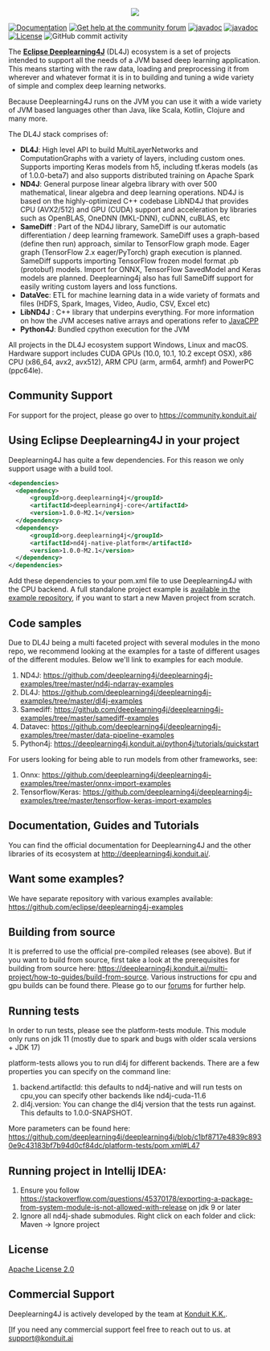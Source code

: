 <p align="center">
  <img src="https://www.zeljkoobrenovic.com/tools/tech/images/eclipse_deeplearning4j.png">
</p>

 [![Documentation](https://img.shields.io/badge/user-documentation-blue.svg)](https://deeplearning4j.konduit.ai/)
[![Get help at the community forum](https://img.shields.io/badge/Get%20Help-Community%20Forum-blue)](https://community.konduit.ai/)
[![javadoc](https://javadoc.io/badge2/org.deeplearning4j/deeplearning4j-nn/DL4J%20API%20Doc.svg)](https://javadoc.io/doc/org.deeplearning4j/deeplearning4j-nn)
[![javadoc](https://javadoc.io/badge2/org.nd4j/nd4j-api/ND4J%20API%20Doc.svg)](https://javadoc.io/doc/org.nd4j/nd4j-api)
[![License](https://img.shields.io/github/license/eclipse/deeplearning4j)](LICENSE)
![GitHub commit activity](https://img.shields.io/github/commit-activity/m/eclipse/deeplearning4j)


The **[Eclipse Deeplearning4J](https://deeplearning4j.konduit.ai/)** (DL4J) ecosystem is a set of projects intended to support all the needs of a JVM based deep learning application. This means starting with the raw data, loading and preprocessing it from wherever and whatever format it is in to building and tuning a wide variety of simple and complex deep learning networks. 

Because Deeplearning4J runs on the JVM you can use it with a wide variety of JVM based languages other than Java, like Scala, Kotlin, Clojure and many more. 

The DL4J stack comprises of:
- **DL4J**: High level API to build MultiLayerNetworks and ComputationGraphs with a variety of layers, including custom ones. Supports importing Keras models from h5, including tf.keras models (as of 1.0.0-beta7) and also supports distributed training on Apache Spark
- **ND4J**: General purpose linear algebra library with over 500 mathematical, linear algebra and deep learning operations. ND4J is based on the highly-optimized C++ codebase LibND4J that provides CPU (AVX2/512) and GPU (CUDA) support and acceleration by libraries such as OpenBLAS, OneDNN (MKL-DNN), cuDNN, cuBLAS, etc
- **SameDiff** : Part of the ND4J library, SameDiff is our automatic differentiation / deep learning framework. SameDiff uses a graph-based (define then run) approach, similar to TensorFlow graph mode. Eager graph (TensorFlow 2.x eager/PyTorch) graph execution is planned. SameDiff supports importing TensorFlow frozen model format .pb (protobuf) models. Import for ONNX, TensorFlow SavedModel and Keras models are planned. Deeplearning4j also has full SameDiff support for easily writing custom layers and loss functions.
- **DataVec**: ETL for machine learning data in a wide variety of formats and files (HDFS, Spark, Images, Video, Audio, CSV, Excel etc)
- **LibND4J** : C++ library that underpins everything. For more information on how the JVM acceses native arrays and operations refer to [JavaCPP](https://github.com/bytedeco/javacpp)
- **Python4J**: Bundled cpython execution for the JVM

All projects in the DL4J ecosystem support Windows, Linux and macOS. Hardware support includes CUDA GPUs (10.0, 10.1, 10.2 except OSX), x86 CPU (x86_64, avx2, avx512), ARM CPU (arm, arm64, armhf) and PowerPC (ppc64le).

## Community Support
For support for the project, please go over to https://community.konduit.ai/

## Using Eclipse Deeplearning4J in your project

Deeplearning4J has quite a few dependencies. For this reason we only support usage with a build tool.

```xml
<dependencies>
  <dependency>
      <groupId>org.deeplearning4j</groupId>
      <artifactId>deeplearning4j-core</artifactId>
      <version>1.0.0-M2.1</version>
  </dependency>
  <dependency>
      <groupId>org.deeplearning4j</groupId>
      <artifactId>nd4j-native-platform</artifactId>
      <version>1.0.0-M2.1</version>
  </dependency>
</dependencies>
```

Add these dependencies to your pom.xml file to use Deeplearning4J with the CPU backend. A full standalone project example is [available in the example repository](https://github.com/eclipse/deeplearning4j-examples), if you want to start a new Maven project from scratch.

## Code samples

Due to DL4J being a multi faceted project
with several modules in the mono repo, we recommend looking at the examples
for a taste of different usages of the different modules. Below
we'll link to examples for each module.

1. ND4J: https://github.com/deeplearning4j/deeplearning4j-examples/tree/master/nd4j-ndarray-examples
2. DL4J: https://github.com/deeplearning4j/deeplearning4j-examples/tree/master/dl4j-examples
3. Samediff: https://github.com/deeplearning4j/deeplearning4j-examples/tree/master/samediff-examples
4. Datavec: https://github.com/deeplearning4j/deeplearning4j-examples/tree/master/data-pipeline-examples
5. Python4j: https://deeplearning4j.konduit.ai/python4j/tutorials/quickstart


For users looking for being able to run models from other frameworks, see:
1. Onnx: https://github.com/deeplearning4j/deeplearning4j-examples/tree/master/onnx-import-examples
2. Tensorflow/Keras: https://github.com/deeplearning4j/deeplearning4j-examples/tree/master/tensorflow-keras-import-examples


## Documentation, Guides and Tutorials
You can find the official documentation for Deeplearning4J and the other libraries of its ecosystem at http://deeplearning4j.konduit.ai/.

## Want some examples?
We have separate repository with various examples available: https://github.com/eclipse/deeplearning4j-examples

## Building from source
It is preferred to use the official pre-compiled releases (see above). But if you want to build from source, first take a look at the prerequisites for building from source here: https://deeplearning4j.konduit.ai/multi-project/how-to-guides/build-from-source. Various instructions for cpu and gpu builds can be found there. Please go to our [forums](https://community.konduit.ai/) for further help.


## Running tests

In order to run tests, please see the platform-tests module.
This module only runs on jdk 11 (mostly due to spark and bugs with older scala versions + JDK 17)

platform-tests allows you to run dl4j for different backends.
There are a few properties you can specify on the command line:
1. backend.artifactId: this defaults to nd4j-native and will run tests on cpu,you can specify other backends like nd4j-cuda-11.6
2. dl4j.version: You can change the dl4j version that the tests run against. This defaults to 1.0.0-SNAPSHOT.

More parameters can be found here:
https://github.com/deeplearning4j/deeplearning4j/blob/c1bf8717e4839c8930e9c43183bf7b94d0cf84dc/platform-tests/pom.xml#L47





## Running project in Intellij IDEA:
1. Ensure you follow https://stackoverflow.com/questions/45370178/exporting-a-package-from-system-module-is-not-allowed-with-release on jdk 9 or later
2. Ignore all nd4j-shade submodules. Right click on each folder and click: Maven -> Ignore project


## License

[Apache License 2.0](LICENSE)


## Commercial Support
Deeplearning4J is actively developed by the team at [Konduit K.K.](https://konduit.ai). 

[If you need any commercial support feel free to reach out to us. at [support@konduit.ai](mailto:support@konduit.ai)  
